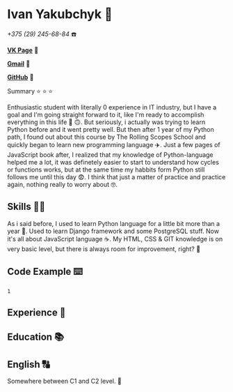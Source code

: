 # Ivan Yakubchyk 🖖

*+375 (29) 245-68-84* ☎️

[**VK Page**](https://vk.com/vanqubeee) 🧑

[**Gmail**](vanqube@gmail.com) 📧

[**GitHub**](https://github.com/VanQube) 🤖

Summary ⭐ ⭐ ⭐

Enthusiastic student with literally 0 experience in IT industry, but I have a goal and I'm going straight forward to it, 
like I'm ready to accomplish everything in this life 😤 🙃. 
But seriously, i actually was trying to learn Python before and it went pretty well. 
But then after 1 year of my Python path, I found out about this course by The Rolling Scopes School and quickly began to learn new programming language ✈️. 
Just a few pages of JavaScript book after, I realized that my knowledge of Python-language helped me a lot, 
it was definetely easier to start to understand how cycles or functions works, but at the same time my habbits form Python still follows me until this day 😨. 
I think that just a matter of practice and practice again, nothing really to worry about 🤓.

## Skills 🧑‍💻
As i said before, I used to learn Python language for a little bit more than a year 🐍. 
Used to learn Django framework and some PostgreSQL stuff. Now it's all about JavaScript language ☕. My HTML, CSS & GIT knowledge is on very basic level, but there is always room for improvement, right? 🤔

## Code Example ⌨️

```
1
```

## Experience 👴



## Education 📚



## English 🔠
Somewhere between C1 and C2 level. 🏫
